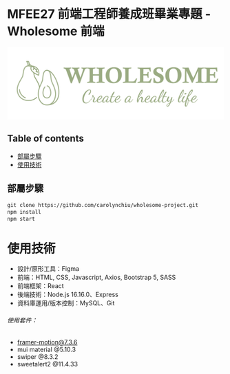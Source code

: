 # MFEE27 前端工程師養成班畢業專題 - Wholesome 前端

![](src/Assets/Logo/logo.png)

## Table of contents
* [部屬步驟](##部屬步驟)
* [使用技術](##使用技術)

## 部屬步驟

```
git clone https://github.com/carolynchiu/wholesome-project.git
npm install
npm start
```

# 使用技術
  * 設計/原形工具：Figma
  * 前端：HTML, CSS, Javascript, Axios, Bootstrap 5, SASS
  * 前端框架：React
  * 後端技術：Node.js 16.16.0、Express
  * 資料庫運用/版本控制：MySQL、Git

###### 使用套件：
  * framer-motion@7.3.6
  * mui material @5.10.3
  * swiper @8.3.2
  * sweetalert2 @11.4.33